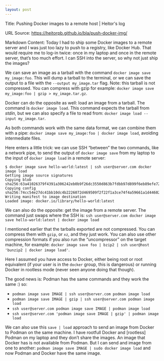 ```yaml
---
layout: post
---
```

Title: Pushing Docker images to a remote host | Heitor's log

URL Source: https://heitorpb.github.io/bla/push-docker-img/

Markdown Content:
Today I had to ship some Docker images to a remote server and I was just too lazy to push to a registry, like Docker Hub. That would require me to log-in twice: once in my laptop and once in the remote server, that’s too much effort. I can SSH into the server, so why not just ship the images?

We can save an image as a tarball with the command `docker image save my_image:foo`. This will dump a tarball to the terminal, or we can save the output to a file with the `--output my_image.tar` flag. Note: this tarball is not compressed. You can compress with gzip for example: `docker image save my_image:foo | gzip > my_image.tar.gz`.

Docker can do the opposite as well: load an image from a tarball. The command is `docker image load`. This command expects the tarball from _stdin_, but we can also specify a file to read from: `docker image load --input my_image.tar`.

As both commands work with the same data format, we can combine them with a pipe: `docker image save my_image:foo | docker image load`, avoiding intermediate files.

Here enters a little trick: we can use SSH “between” the two commands, like a network pipe, to send the output of `docker image save` from my laptop to the input of `docker image load` in a remote server:

```
$ docker image save hello-world:latest | ssh user@server.com docker image load
Getting image source signatures
Copying blob sha256:63a41026379f4391a306242eb0b9f26dc3550d863b7fdbb97d899f6eb89efe72
Copying config sha256:74cc54e27dc41bb10dc4b2226072d469509f2f22f1a3ce74f4a59661a1d44602
Writing manifest to image destination
Loaded image: docker.io/library/hello-world:latest
```

We can also do the opposite: get the image from a remote server. The command just swaps where the SSH is: `ssh user@server.com docker image save hello-world:latest | docker image load`

I mentioned earlier that the tarballs exported are not compressed. You can compress them with `gzip`, or `xz`, and they just work. You can also use other compression formats if you also run the “uncompressor” on the target machine, for example: `docker image save foo | bzip2 | ssh user@host 'bunzip2 | docker image load'`.

Here I assumed you have access to Docker, either being root or root equivalent (if your user is in the `docker` group, this is dangerous) or running Docker in rootless mode (never seen anyone doing that though).

The good news is: Podman has the same commands and they work the same :) so:

*   `podman image save IMAGE | ssh user@server.com podman image load`
*   `podman image save IMAGE | gzip | ssh user@server.com podman image load`
*   `ssh user@server.com podman image save IMAGE | podman image load`
*   `ssh user@server.com 'podman image save IMAGE | gzip' | podman image load`

We can also use this `save | load` approach to send an image from Docker to Podman on the same machine. I have rootfull Docker and [rootless] Podman on my laptop and they don’t share the images. An image that Docker has is not available from Podman. But I can send and image from one to another: `podman image save IMAGE | sudo docker image load` and now Podman and Docker have the same image.

